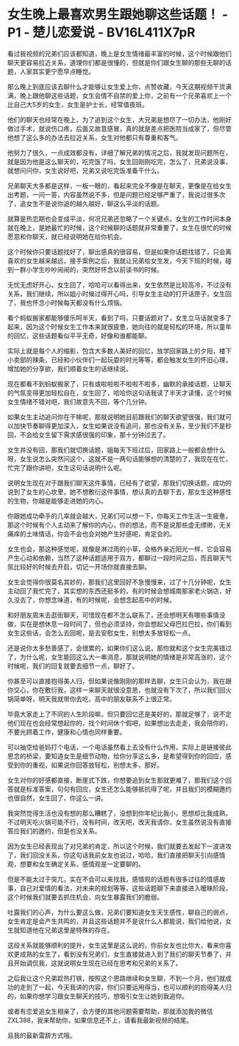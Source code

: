 # 女生晚上最喜欢男生跟她聊这些话题！ - P1 - 楚儿恋爱说 - BV16L411X7pR

看过我视频的兄弟们应该都知道，晚上是女生情绪最丰富的时候，这个时候跟他们聊天更容易拉近关系，道理你们都是很懂的，但就是你们跟女生聊的那些无聊的话题，人家其实更宁愿早点睡觉。

那么晚上到底应该去聊什么才能够让女生爱上你，点赞收藏，今天这期视频干货满满，晚上跟他聊这些话题，女生会情不自禁的爱上你，之前有一个兄弟喜欢上一个比自己大5岁的女生，女生是护士长，经常值夜班。

他们的聊天也经常在晚上，为了追到这个女生，大兄弟是想尽了一切办法，他刚好做过手术，就说伤口疼，后面又故意感冒，真的就是差点把医院当成家了，但尽管他想了这么多的办法去拉近关系，女生对他都只有尊重和客气。

他努力了很久，一点成效都没有，详细了解兄弟的情况之后，我就发现问题所在，就是因为他是这么聊天的，吃完饭了吗，女生回刚刚吃完，怎么了，兄弟说没事，就想问问你，女生说好吧，兄弟又说吃完饭准备干什么。

兄弟聊天大多都是这样，一板一眼的，看起来完全不像是在聊天，更像是在给女生出考题，一问一答，内容虽然说不多，但是问题已经足够严重了，我说过很多次了，追女生不是说你追的越久越好，聊这么平淡的话题。

就算是热恋期也会变成平淡，何况兄弟还忽略了一个关键点，女生的工作时间本身就在晚上，是她最忙的时候，这个时候聊的话题就非常重要了，女生在很忙的时候愿意和你聊天，就已经说明她在给你机会。

这个时候你只要话题找好了，聊出感真的很容易，但是如果你话题找错了，只会离喜欢的女生越来越远，接手案例之后，我就让兄弟给女生发，今天下班的时候，碰到一群小学生吵吵闹闹的，突然好怀念以前读书的时候。

无忧无虑好开心，女生回了，哈哈可以看得出来，女生依然是比较高冷，不过没有关系，我们继续，所以姐小时候过得开心吗，引导女生主动的打开话匣子，女生回了，我也怀念小时候每天都没有什么烦恼。

看个蚂蚁搬家都能够傻乐呵半天，看到了吗，只要话题对了，女生立马话就变多了起来，因为这个时候女生工作本来就很疲惫，她向往的就是轻松的环境，所以童年的回忆，这些话题看似平平无奇，好像和谁都能聊。

实际上就是每个人的缩影，包含大多数人美好的回忆，放学回家路上的夕阳，楼下小卖部的辣条，已经和小伙伴们一起玩耍的时光等等，都会触发女生的怀旧心理，增加她的分享欲，我们顺着女生的话继续说。

现在都看不到蚂蚁搬家了，只有或啦啦啦不啦啦不啦多，幽默的承接话题，让聊天的气氛变得更加轻松自在，女生回了，哈哈你这句话我读了半天才读懂，这个时候女生情绪不错对吧，我们故意先不回，等个几分钟。

如果女生主动追问你在干嘛呢，那就说明她目前跟我们的聊天欲望很强，我们就可以加快节奏聊得更加深入，女生如果说没有追问，那也没有关系，至少我们不是秒回，不会给女生留下需求感很强的印象，那十分钟过去了。

女生并没有回，那我们就切换话题，姐每天下班过后，回家路上一般都会想什么呀，女生说怎么突然问这个，这就不是一两句话能够想的清楚的了，我现在在忙，忙完了跟你讲吧，女生这句话说明什么呢。

说明女生现在对于跟我们聊天这件事情，已经有了欲望，那我们切换话题，成功的说到了女生的心坎里，她不想敷衍这件事情，想认真的去聊下去，那女生这种感性的生物，你越是能够走进她的内心。

你跟她成功牵手的几率就会越大，兄弟们可以想一下，你每天工作生活一生疲惫，那这个时候有个人主动来了解你的内心，你的想法，而不是说那些虚无缥缈，无关痛痒的土味情话，你会不会也会对她产生好感呢，肯定会的。

女生也会，那这种感觉呢，就像是淋过雨的小草，会格外亲近阳光一样，它会容易产生心动和依赖，当然了这种话题适用于双方，都聊过一段时间之后，而且聊天气氛比较好的时候去开启，切记一开场你就直接去聊。

女生会觉得你很莫名其妙的，那我们这里回好不急慢慢来，过了十几分钟呢，女生主动回了我忙完了，其实想的东西还挺多的，有的时候会想城南那家老火锅店，好久没去了，你想念味道，有的时候呢，会想念起高中的时候。

和好朋友周末去逛街聊天，可惜现在都不怎么联系了，还会想明天有哪些事情没做，实在是想休息一段时间了，但也必须坚持，你会想起父母巴拉巴拉，你们看到女生这些话，会怎么去回呢，是去安慰女生，别想太多放轻松一点。

还是说你太多愁善感了，会很累的，如果你们这么说，那你就和这个女生完美错过了，为什么呢，女生能回这么大一串消息，那就说明她的情绪是非常高涨的，这个时候呢，我们的回复就要去细节一点，聊好了。

你甚至可以直接抱得美人归，但如果说像刚刚的那样去聊，女生只会认为，我在跟你交心，你在敷衍我，这样一来聊天就很没意思，也就没有下次了，所以我们回火锅简单呀，明天我就带你去吃，高中的朋友联系不上很正常。

毕竟大家走上了不同的人生阶段嘛，但只要回忆还是美好的，那就足够了，说不定他们现在也会经常想起你的，找个时间休个假吧，如果想出去走走，我会陪你的，不要光顾着工作，健康和心情也同样重要。

可以抽空给爸妈打个电话，一个电话虽然看上去没有什么作用，实际上是链接彼此思念的桥梁，要知道女生是细节动物，给你分享这么多，是希望得到你的回应，感受到你的重视，如果说你回答放轻松，别想太多，那好。

女生对你的好感都直接，断崖式下跌，你想要追到女生那就更难了，那我们这个回答就是标准答案，句句有回应，女生还怎么能够抵抗得了呢，并且我们的模糊邀约也很自然，女生回了，你这么一讲。

我突然觉得生活也没有想的那么糟糕了，没想到你年纪比我小，思想却比我成熟，不过明天吃火锅可能不行，没有时间，改天吧，改天我请你，女生虽然说没有直接答应我们的邀约，但是也没关系。

因为女生已经表现出了对兄弟的肯定，所以这个时候，我们就要去发起下一波进攻了，我们回没关系，你这句话我前女友也说过，哈哈，我们直接把聊天引向感情观，想要和女生确定关系，感情观是一定要聊的。

但是不能太过于突兀，实在不会可以来找我，感情观的话题有很多过往的情感故事，自己对爱情的看法，对未来的规划等等，这些话题聊下来直接进入暧昧阶段，这个时候我们就要去抓住机会，向女生暴露我们的脆弱。

吐露我们的心声，为什么要这么做，兄弟们要知道女生天生感性，聊自己的弱点，女生肯定是会产生共鸣的，并且这些话题并不是说什么人都能说，我们给他说，女生就知道他在兄弟这里是特殊的存在。

这段关系就能够顺利的提升，女生这里是这么说的，你前女友也比你大，看来你喜欢更成熟的女生了，看到没有兄弟们，女生直接就进入到了我们的聊天节奏了，并且开始调侃我，这就说明女生现在已经在思考和兄弟的关系了。

之后我让这个兄弟趁热打铁，按照这个思路继续和女生聊，不到一个月，他们就成功的走到了一起，今天我讲的内容，你们只要运用得当，也可以顺利的抱得美人归的，如果你想学习跟女生聊天的技巧，想吸引女生让她到我追你。

或者有恋爱追女生相亲了，会方便的其他问题需要帮助，那就添加我的微信ZXL388，我来帮助你，如果信息还不上，请看我最新视频的结尾。

且我的最新雷辞方式哦。